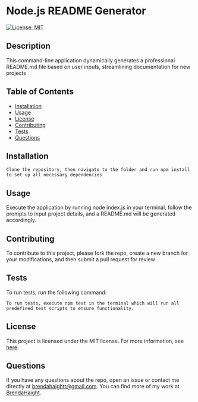 # Node.js README Generator
[![License: MIT](https://img.shields.io/badge/License-MIT-yellow.svg)](https://opensource.org/licenses/MIT)

## Description
This command-line application dynamically generates a professional README.md file based on user inputs, streamlining documentation for new projects

## Table of Contents
- [Installation](#installation)
- [Usage](#usage)
- [License](#license)
- [Contributing](#contributing)
- [Tests](#tests)
- [Questions](#questions)

## Installation
```
Clone the repository, then navigate to the folder and run npm install to set up all necessary dependencies
```

## Usage
Execute the application by running node index.js in your terminal, follow the prompts to input project details, and a README.md will be generated accordingly.

## Contributing
To contribute to this project, please fork the repo, create a new branch for your modifications, and then submit a pull request for review

## Tests
To run tests, run the following command:
```
To run tests, execute npm test in the terminal which will run all predefined test scripts to ensure functionality.
```

## License
This project is licensed under the MIT license. For more information, see [here](https://opensource.org/licenses/MIT).

## Questions
If you have any questions about the repo, open an issue or contact me directly at brendahaightt@gmail.com. You can find more of my work at [BrendaHaight](https://github.com/BrendaHaight/).
